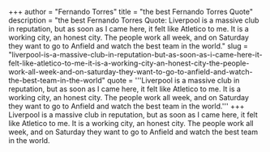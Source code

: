 +++
author = "Fernando Torres"
title = "the best Fernando Torres Quote"
description = "the best Fernando Torres Quote: Liverpool is a massive club in reputation, but as soon as I came here, it felt like Atletico to me. It is a working city, an honest city. The people work all week, and on Saturday they want to go to Anfield and watch the best team in the world."
slug = "liverpool-is-a-massive-club-in-reputation-but-as-soon-as-i-came-here-it-felt-like-atletico-to-me-it-is-a-working-city-an-honest-city-the-people-work-all-week-and-on-saturday-they-want-to-go-to-anfield-and-watch-the-best-team-in-the-world"
quote = '''Liverpool is a massive club in reputation, but as soon as I came here, it felt like Atletico to me. It is a working city, an honest city. The people work all week, and on Saturday they want to go to Anfield and watch the best team in the world.'''
+++
Liverpool is a massive club in reputation, but as soon as I came here, it felt like Atletico to me. It is a working city, an honest city. The people work all week, and on Saturday they want to go to Anfield and watch the best team in the world.
